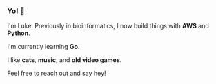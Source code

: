 ### Yo! 👋

I'm Luke. Previously in bioinformatics, I now build things with **AWS** and **Python**.

I'm currently learning **Go**.

I like **cats**, **music**, and **old video games**.

Feel free to reach out and say hey!
